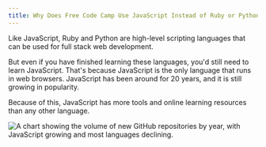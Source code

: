 ```yaml
---
title: Why Does Free Code Camp Use JavaScript Instead of Ruby or Python
---
```

Like JavaScript, Ruby and Python are high-level scripting languages that can be used for full stack web development.

But even if you have finished learning these languages, you'd still need to learn JavaScript. That's because JavaScript is the only language that runs in web browsers. JavaScript has been around for 20 years, and it is still growing in popularity.

Because of this, JavaScript has more tools and online learning resources than any other language.

![A chart showing the volume of new GitHub repositories by year, with JavaScript growing and most languages declining.](//discourse-user-assets.s3.amazonaws.com/original/2X/0/0fdd6f454cc04076bb5ed1334befbecc2b966913.png)
